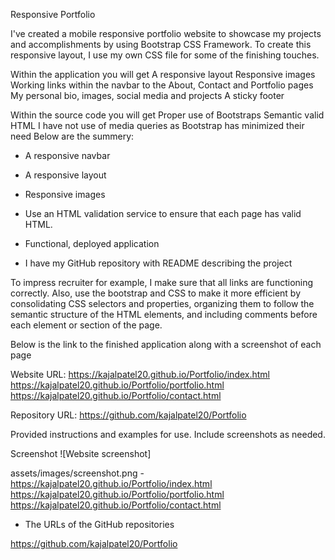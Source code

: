 Responsive Portfolio

I've created a mobile responsive portfolio website to showcase my projects and accomplishments by using Bootstrap CSS Framework. To create this responsive layout, I use my own CSS file for some of the finishing touches.

Within the application you will get
A responsive layout
Responsive images
Working links within the navbar to the About, Contact and Portfolio pages
My personal bio, images, social media and projects
A sticky footer

Within the source code you will get
Proper use of Bootstraps 
Semantic valid HTML
I have not use of media queries as Bootstrap has minimized their need
Below are the summery:

   * A responsive navbar

   * A responsive layout

   * Responsive images
   
   * Use an HTML validation service to ensure that each page has valid HTML.

   * Functional, deployed application

   * I have my GitHub repository with README describing the project


To impress recruiter for example, I make sure that all links are functioning correctly. Also, use the bootstrap and CSS to make it more efficient by consolidating CSS selectors and properties, organizing them to follow the semantic structure of the HTML elements, and including comments before each element or section of the page.

Below is the link to the finished application along with a screenshot of each page


Website URL: https://kajalpatel20.github.io/Portfolio/index.html
             https://kajalpatel20.github.io/Portfolio/portfolio.html
             https://kajalpatel20.github.io/Portfolio/contact.html

Repository URL: 
              https://github.com/kajalpatel20/Portfolio

Provided instructions and examples for use. Include screenshots as needed.

Screenshot
![Website screenshot]

assets/images/screenshot.png - https://kajalpatel20.github.io/Portfolio/index.html
https://kajalpatel20.github.io/Portfolio/portfolio.html
https://kajalpatel20.github.io/Portfolio/contact.html


* The URLs of the GitHub repositories

https://github.com/kajalpatel20/Portfolio
